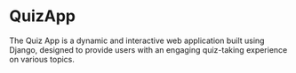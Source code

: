 # QuizApp
The Quiz App is a dynamic and interactive web application built using Django, designed to provide users with an engaging quiz-taking experience on various topics. 

